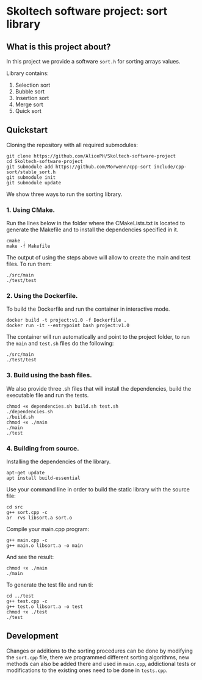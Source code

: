 Skoltech software project: sort library
===================================

## What is this project about?

In this project we provide a software `sort.h` for sorting arrays values.

Library contains:
1) Selection sort
2) Bubble sort
3) Insertion sort
4) Merge sort
5) Quick sort


## Quickstart

Cloning the repository with all required submodules:

    git clone https://github.com/AlicePH/Skoltech-software-project
    cd Skoltech-software-project
    git submodule add https://github.com/Morwenn/cpp-sort include/cpp-sort/stable_sort.h
    git submodule init
    git submodule update

We show three ways to run the sorting library.

### 1. Using CMake.

Run the lines below in the folder where the CMakeLists.txt is located to generate the Makefile and to install the dependencies specified in it.
```
cmake .
make -f Makefile
```

The output of using the steps above will allow to create the main and test files. To run them:

```
./src/main  
./test/test
```

### 2. Using the Dockerfile.

To build the Dockerfile and run the container in interactive mode.

```
docker build -t project:v1.0 -f Dockerfile .
docker run -it --entrypoint bash project:v1.0
```

The container will run automatically and point to the project folder, to run the `main` and `test.sh` files do the following:

```
./src/main  
./test/test 
```

### 3. Build using the bash files.

We also provide three .sh files that will install the dependencies, build the executable file and run the tests.

```
chmod +x dependencies.sh build.sh test.sh
./dependencies.sh
./build.sh
chmod +x ./main
./main
./test
```
### 4. Building from source.
  
   Installing the dependencies of the library.
   
   ```
   apt-get update
   apt install build-essential
   ```
   
   Use your command line in order to build the static library with the source file:
   
   ```
   cd src
   g++ sort.cpp -c
   ar  rvs libsort.a sort.o 
   ```

   Compile your main.cpp program:
   
   ```
   g++ main.cpp -c
   g++ main.o libsort.a -o main
   ```

   And see the result:
   ```
   chmod +x ./main
   ./main
   ```

   To generate the test file and run ti:
   ```
   cd ../test
   g++ test.cpp -c
   g++ test.o libsort.a -o test
   chmod +x ./test
   ./test
   ```
## Development

Changes or additions to the sorting procedures can be done by modifying the `sort.cpp` file, there we programmed different sorting algorithms, new methods can also be added there and used in `main.cpp`, addictional tests or modifications to the existing ones need to be done in `tests.cpp`. 



